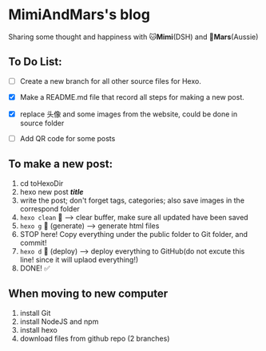 # MimiAndMars's blog
Sharing some thought and happiness with 🐱**Mimi**(DSH) and 🐶**Mars**(Aussie)

## To Do List:  

- [ ] Create a new branch for all other source files for Hexo.   
- [x] Make a README.md file that record all steps for making a new post.   
- [x] replace 头像 and some images from the website, could be done in source folder   
- [ ] Add QR code for some posts


## To make a new post:
1. cd toHexoDir
2. hexo new post ***title***
3. write the post; don't forget tags, categories; also save images in the correspond folder
4. `hexo clean` 🧼 --> clear buffer, make sure all updated have been saved
5. `hexo g` 🧩 (generate)  --> generate html files 
5. STOP here! Copy everything under the public folder to Git folder, and commit! 
6. `hexo d` 🎯 (deploy) --> deploy everything to GitHub(do not excute this line! since it will uplaod everything!)
7. DONE! ✅ 

## When moving to new computer
1. install Git
1. install NodeJS and npm
1. install hexo
1. download files from github repo (2 branches)
